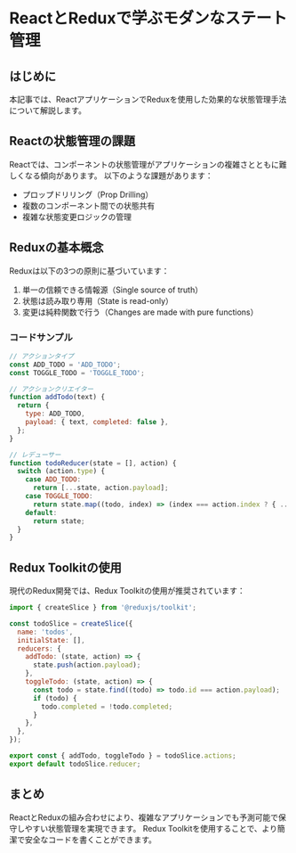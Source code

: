 # ReactとReduxで学ぶモダンなステート管理

## はじめに

本記事では、ReactアプリケーションでReduxを使用した効果的な状態管理手法について解説します。

## Reactの状態管理の課題

Reactでは、コンポーネントの状態管理がアプリケーションの複雑さとともに難しくなる傾向があります。
以下のような課題があります：

- プロップドリリング（Prop Drilling）
- 複数のコンポーネント間での状態共有
- 複雑な状態変更ロジックの管理

## Reduxの基本概念

Reduxは以下の3つの原則に基づいています：

1. 単一の信頼できる情報源（Single source of truth）
2. 状態は読み取り専用（State is read-only）
3. 変更は純粋関数で行う（Changes are made with pure functions）

### コードサンプル

```javascript
// アクションタイプ
const ADD_TODO = 'ADD_TODO';
const TOGGLE_TODO = 'TOGGLE_TODO';

// アクションクリエイター
function addTodo(text) {
  return {
    type: ADD_TODO,
    payload: { text, completed: false },
  };
}

// レデューサー
function todoReducer(state = [], action) {
  switch (action.type) {
    case ADD_TODO:
      return [...state, action.payload];
    case TOGGLE_TODO:
      return state.map((todo, index) => (index === action.index ? { ...todo, completed: !todo.completed } : todo));
    default:
      return state;
  }
}
```

## Redux Toolkitの使用

現代のRedux開発では、Redux Toolkitの使用が推奨されています：

```javascript
import { createSlice } from '@reduxjs/toolkit';

const todoSlice = createSlice({
  name: 'todos',
  initialState: [],
  reducers: {
    addTodo: (state, action) => {
      state.push(action.payload);
    },
    toggleTodo: (state, action) => {
      const todo = state.find((todo) => todo.id === action.payload);
      if (todo) {
        todo.completed = !todo.completed;
      }
    },
  },
});

export const { addTodo, toggleTodo } = todoSlice.actions;
export default todoSlice.reducer;
```

## まとめ

ReactとReduxの組み合わせにより、複雑なアプリケーションでも予測可能で保守しやすい状態管理を実現できます。
Redux Toolkitを使用することで、より簡潔で安全なコードを書くことができます。
